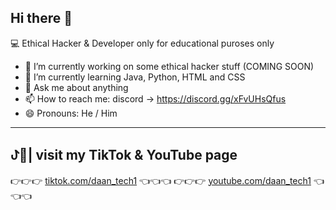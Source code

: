 ## Hi there 👋

💻 Ethical Hacker & Developer
only for educational puroses only

- 🔭 I’m currently working on some ethical hacker stuff (COMING SOON)
- 🌱 I’m currently learning Java, Python, HTML and CSS
- 💬 Ask me about anything
- 📫 How to reach me: discord -> https://discord.gg/xFvUHsQfus
- 😄 Pronouns: He / Him

---

## ꚠ📱| visit my TikTok & YouTube page
👉👉👉 [tiktok.com/daan_tech1](https://www.tiktok.com/@daan_tech1) 👈👈👈
👉👉👉 [youtube.com/daan_tech1](https://www.youtube.com/@daan_tech1 ) 👈👈👈

